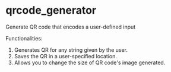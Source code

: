 # qrcode_generator
Generate QR code that encodes a user-defined input

Functionalities:
1. Generates QR for any string given by the user.
2. Saves the QR in a user-specified location.
3. Allows you to change the size of QR code's image generated.
